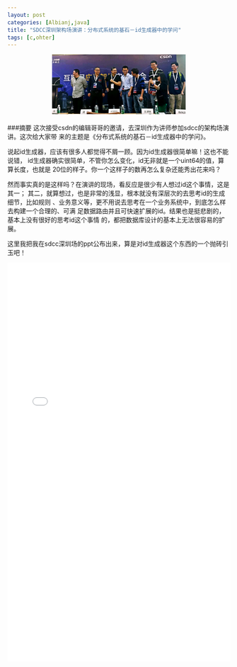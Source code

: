 ```yaml
---
layout: post
categories: [Albianj,java]
title: "SDCC深圳架构场演讲：分布式系统的基石－id生成器中的学问"
tags: [c,ohter]
---
```


<center>
<img src="/img/sdcc2016/1.jpg" heigth="60%" width="60%" />
</center>
<br/>
###摘要
这次接受csdn的编辑哥哥的邀请，去深圳作为讲师参加sdcc的架构场演讲。这次给大家带
来的主题是《分布式系统的基石－id生成器中的学问》。  

说起id生成器，应该有很多人都觉得不屑一顾。因为id生成器很简单嘛！这也不能说错，
id生成器确实很简单，不管你怎么变化，id无非就是一个uint64的值，算算长度，也就是
20位的样子。你一个这样子的数再怎么复杂还能秀出花来吗？  

然而事实真的是这样吗？在演讲的现场，看反应是很少有人想过id这个事情，这是其一；
其二，就算想过，也是非常的浅显，根本就没有深层次的去思考id的生成细节，比如规则
、业务意义等，更不用说去思考在一个业务系统中，到底怎么样去构建一个合理的、可满
足数据路由并且可快速扩展的id。结果也是挺悲剧的，基本上没有很好的思考id这个事情
的，都把数据库设计的基本上无法很容易的扩展。  

这里我把我在sdcc深圳场的ppt公布出来，算是对id生成器这个东西的一个抛砖引玉吧！
<center><embed src="/img/sdcc2016/idc.pdf" width="100%" height="900"></center> <br />
<a href=/img/albianj.pdf />



